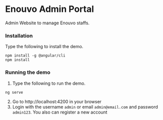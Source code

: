 # Enouvo Admin Portal

Admin Website to manage Enouvo staffs.

### Installation
Type the following to install the demo.

```
npm install -g @angular/cli
npm install
```

### Running the demo

1. Type the following to run the demo.

```
ng serve
```

2. Go to http://localhost:4200 in your browser
3. Login with the username ``admin`` or email ``admin@email.com`` and password ``admin123``. You also can register a new account

